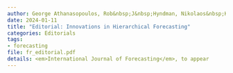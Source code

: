 ```yaml
---
author: George Athanasopoulos, Rob&nbsp;J&nbsp;Hyndman, Nikolaos&nbsp;Kourentzes, Anastasios&nbsp;Panagiotelis
date: 2024-01-11
title: "Editorial: Innovations in Hierarchical Forecasting"
categories: Editorials
tags:
- forecasting
file: fr_editorial.pdf
details: <em>International Journal of Forecasting</em>, to appear
---
```

